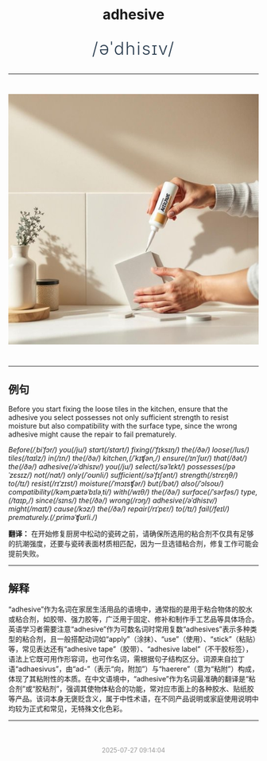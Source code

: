 <div align="center">

# adhesive

<div style="margin: 30px 0;">
<h1 style="font-size: 2.5em; font-weight: 300; letter-spacing: 2px; margin: 0; color: #2c3e50;">
/əˈdhisɪv/
</h1>
</div>

</div>

---

<div align="center" style="margin: 40px 0;">

![adhesive](images/adhesive.png)

</div>

---

## 例句

Before you start fixing the loose tiles in the kitchen, ensure that the adhesive you select possesses not only sufficient strength to resist moisture but also compatibility with the surface type, since the wrong adhesive might cause the repair to fail prematurely.

*Before(/ˌbiˈfɔr/) you(/ju/) start(/stɑrt/) fixing(/ˈfɪksɪŋ/) the(/ðə/) loose(/lus/) tiles(/taɪlz/) in(/ɪn/) the(/ðə/) kitchen,(/ˈkɪʧən,/) ensure(/ɪnˈʃʊr/) that(/ðət/) the(/ðə/) adhesive(/əˈdhisɪv/) you(/ju/) select(/səˈlɛkt/) possesses(/pəˈzɛsɪz/) not(/nɑt/) only(/ˈoʊnli/) sufficient(/səˈfɪʃənt/) strength(/strɛŋθ/) to(/tɪ/) resist(/rɪˈzɪst/) moisture(/ˈmɔɪsʧər/) but(/bət/) also(/ˈɔlsoʊ/) compatibility(/kəmˌpætəˈbɪləˌti/) with(/wɪθ/) the(/ðə/) surface(/ˈsərfəs/) type,(/taɪp,/) since(/sɪns/) the(/ðə/) wrong(/rɔŋ/) adhesive(/əˈdhisɪv/) might(/maɪt/) cause(/kɔz/) the(/ðə/) repair(/rɪˈpɛr/) to(/tɪ/) fail(/feɪl/) prematurely.(/ˌpriməˈʧʊrli./)*

**翻译：** 在开始修复厨房中松动的瓷砖之前，请确保所选用的粘合剂不仅具有足够的抗潮强度，还要与瓷砖表面材质相匹配，因为一旦选错粘合剂，修复工作可能会提前失败。

---

## 解释

“adhesive”作为名词在家居生活用品的语境中，通常指的是用于粘合物体的胶水或粘合剂，如胶带、强力胶等，广泛用于固定、修补和制作手工艺品等具体场合。英语学习者需要注意“adhesive”作为可数名词时常用复数“adhesives”表示多种类型的粘合剂，且一般搭配动词如“apply”（涂抹）、“use”（使用）、“stick”（粘贴）等，常见表达还有“adhesive tape”（胶带）、“adhesive label”（不干胶标签），语法上它既可用作形容词，也可作名词，需根据句子结构区分。词源来自拉丁语“adhaesivus”，由“ad-”（表示“向，附加”）与“haerere”（意为“粘附”）构成，体现了其粘附性的本质。在中文语境中，“adhesive”作为名词最准确的翻译是“粘合剂”或“胶粘剂”，强调其使物体粘合的功能，常对应市面上的各种胶水、贴纸胶等产品。该词本身无褒贬含义，属于中性术语，在不同产品说明或家庭使用说明中均较为正式和常见，无特殊文化色彩。


---

<div align="center" style="margin-top: 50px;">
<small style="color: #999; font-size: 0.9em;">2025-07-27 09:14:04</small>
</div>

